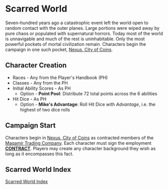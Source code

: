 # Scarred World 

Seven-hundred years ago a catastrophic event left the world open to random contact with the outer planes. Large portions were wiped away by pure chaos or populated with supernatural horrors. Today most of the world is unnavigable and much of the rest is uninhabitable. Only the most powerful pockets of mortal civilization remain. Characters begin the campaign in one such pocket, [Nexus, City of Coins](./city.md).

## Character Creation
* Races - Any from the Player's Handbook (PH)
* Classes - Any from the PH
* Initial Ability Scores - As PH
    * Option - **Point Pool**: Distribute 72 total points across the 6 abilities
* Hit Dice - As PH
    * Option - **Mike's Advantage**: Roll Hit Dice with *Advantage*, i.e. the highest of two dice rolls

## Campaign Start
Characters begin in [Nexus, City of Coins](./city.md) as contracted members of the [Maqamir Trading Company](./company.md). Each character must sign the employment [**CONTRACT**](./contract.md). Players may create any character background they wish as long as it encompasses this fact.

## Scarred World Index
[Scarred World Index](./index.md)
